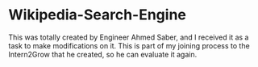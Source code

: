 # Wikipedia-Search-Engine
This was totally created by Engineer Ahmed Saber, and I received it as a task to make modifications on it. This is part of my joining process to the Intern2Grow that he created, so he can evaluate it again.

